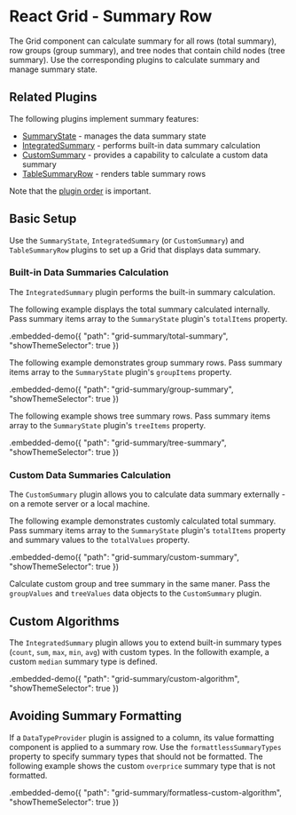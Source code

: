 # React Grid - Summary Row

The Grid component can calculate summary for all rows (total summary), row groups (group summary), and tree nodes that contain child nodes (tree summary). Use the corresponding plugins to calculate summary and manage summary state.

## Related Plugins

The following plugins implement summary features:

- [SummaryState](../reference/summary-state.md) - manages the data summary state
- [IntegratedSummary](../reference/integrated-summary.md) - performs built-in data summary calculation
- [CustomSummary](../reference/custom-summary.md) - provides a capability to calculate a custom data summary
- [TableSummaryRow](../reference/table-summary-row.md) - renders table summary rows

Note that the [plugin order](./plugin-overview.md#plugin-order) is important.

## Basic Setup

Use the `SummaryState`, `IntegratedSummary` (or `CustomSummary`) and `TableSummaryRow` plugins to set up a Grid that displays data summary.

### Built-in Data Summaries Calculation

The `IntegratedSummary` plugin performs the built-in summary calculation.

The following example displays the total summary calculated internally. Pass summary items array to the `SummaryState` plugin's `totalItems` property.

.embedded-demo({ "path": "grid-summary/total-summary", "showThemeSelector": true })

The following example demonstrates group summary rows. Pass summary items array to the `SummaryState` plugin's `groupItems` property.

.embedded-demo({ "path": "grid-summary/group-summary", "showThemeSelector": true })

The following example shows tree summary rows. Pass summary items array to the `SummaryState` plugin's `treeItems` property.

.embedded-demo({ "path": "grid-summary/tree-summary", "showThemeSelector": true })

### Custom Data Summaries Calculation

The `CustomSummary` plugin allows you to calculate data summary externally - on a remote server or a local machine.

The following example demonstrates customly calculated total summary. Pass summary items array to the `SummaryState` plugin's `totalItems` property and summary values to the `totalValues` property.

.embedded-demo({ "path": "grid-summary/custom-summary", "showThemeSelector": true })

Calculate custom group and tree summary in the same maner. Pass the `groupValues` and `treeValues` data objects to the `CustomSummary` plugin.

## Custom Algorithms

The `IntegratedSummary` plugin allows you to extend built-in summary types (`count`, `sum`, `max`, `min`, `avg`) with custom types. In the followith example, a custom `median` summary type is defined.

.embedded-demo({ "path": "grid-summary/custom-algorithm", "showThemeSelector": true })

## Avoiding Summary Formatting

If a `DataTypeProvider` plugin is assigned to a column, its value formatting component is applied to a summary row. Use the `formattlessSummaryTypes` property to specify summary types that should not be formatted. The following example shows the custom `overprice` summary type that is not formatted.

.embedded-demo({ "path": "grid-summary/formatless-custom-algorithm", "showThemeSelector": true })
